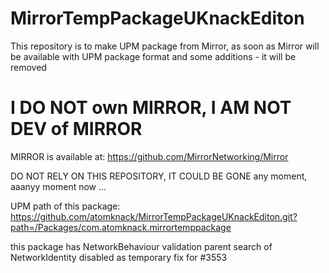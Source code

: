 # MirrorTempPackageUKnackEditon
This repository is to make UPM package from Mirror, as soon as Mirror will be available with UPM package format and some additions - it will be removed

# I DO NOT own MIRROR, I AM NOT DEV of MIRROR

MIRROR is available at: https://github.com/MirrorNetworking/Mirror

DO NOT RELY ON THIS REPOSITORY, IT COULD BE GONE any moment, aaanyy moment now ...

UPM path of this package:
https://github.com/atomknack/MirrorTempPackageUKnackEditon.git?path=/Packages/com.atomknack.mirrortemppackage

this package has NetworkBehaviour validation parent search of NetworkIdentity disabled as temporary fix for #3553
